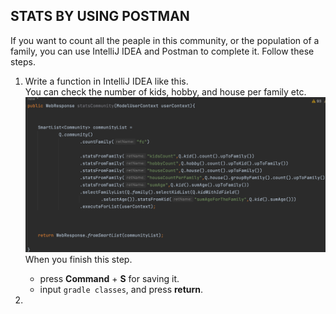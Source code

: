 
## STATS BY USING POSTMAN ##

If you want to count all the peaple in this community, or the population of a family, you can use IntelliJ IDEA and Postman to complete it. Follow these steps. 

1. Write a function in IntelliJ IDEA like this.  
    You can check the number of kids, hobby, and house per family etc. 
    ![](images/stats-1.png)
     When you  finish this step. 
    + press **Command** + **S** for saving it. 
    + input `gradle classes`, and press **return**. 

2. 
